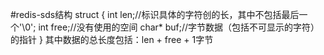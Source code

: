 #redis-sds结构
struct {
int len;//标识具体的字符创的长，其中不包括最后一个'\0';
int free;//没有使用的空间
char* buf;//字节数据（包括不可显示的字符）的指针
}
其中数据的总长度包括：len + free + 1字节

